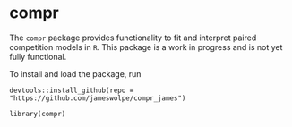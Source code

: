 # compr

The `compr` package provides functionality to fit and interpret paired competition models in `R`. This package is a work in progress and is not yet fully functional.

To install and load the package, run

```
devtools::install_github(repo = "https://github.com/jameswolpe/compr_james")

library(compr)
```
